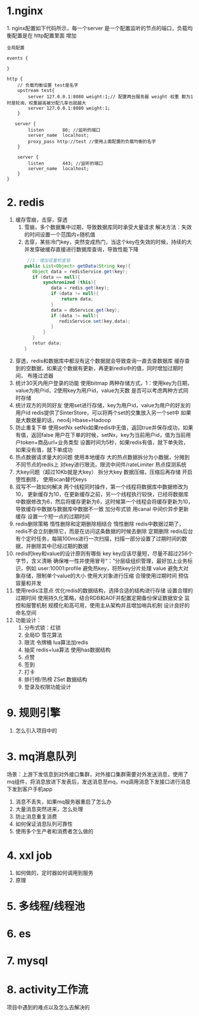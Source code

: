 <h1>1.nginx</h1>
   1. nginx配置如下代码所示，每一个server 是一个配置监听的节点的端口，负载均衡配置是在 http配置里面 增加

   ``` text
   全局配置
   
   events {
           
   }
   
   http {
       // 负载均衡设置 test是名字
       upstream test{
           server 127.0.0.1:8080 weight:1;// 配置两台服务器 weight 权重 都为1时是轮询，权重越高被分配几率也就越大
           server 127.0.0.1:8080 weight:1;
       }
   
      server {
           listen       80; //监听的端口
           server_name  localhost;
           proxy_pass http://test //使用上面配置的负载均衡的名字
       } 
       
       server {
           listen       443; //监听的端口
           server_name  localhost; 
       } 
   }
  ```
<h1>2. redis</h1>

   1. 缓存雪崩，击穿，穿透
      1. 雪崩，多个数据集中过期，导致数据库同时承受大量请求
         解决方法：失效的时间设置一个范围内+随机值   
      2. 击穿，某些冷门key，突然变成热门，当这个key在失效的时候，持续的大并发穿破缓存直接进行数据库查询，导致性能下降
         ```java
          //1：增加双重检查锁
         public List<Object> getData(String key){
            Object data = redisService.get(key);
            if (data == null){
                synchronized (this){
                   data = redis.get(key);
                   if (data != null){
                       return data;
                   }
                   data = dbService.get(key);
                   if (data != null){
                      redisService.set(key,data);    
                   }
                }
            }
            retur data;
         }
         ```
   2. 穿透，redis和数据库中都没有这个数据就会导致查询一直去查数据库
         缓存查到的空数据，如果这个数据有更新，再更新redis中的值，同时增加过期时间，
         布隆过滤器
   3. 统计30天内用户登录的功能
      使用bitmap
      两种存储方式，1：使用key为日期，value为用户id，2使用key为用户id，value为天数
      是否可以考虑两种方式同时存储
   4. 统计双方的共同好友
      使用set进行存储，key为用户id，value为用户的好友的用户id
      redis提供了SinterStore，可以将两个set的交集放入另一个set中
      如果是大数据量的话，neo4j
      Hbase+Hadoop
   5. 防止重复下单
      使用setNx setNx如果redis中无值，返回true并保存成功，如果有值，返回false
      用户在下单的时候，setNx，key为当前用户id，值为当前用户token+商品url+业务类型 设置时间为5秒，如果redis有值，就下单失败，如果没有值，就下单成功
   6. 热点数据请求量大的问题
      使用本地缓存
      大的热点数据拆分为小数据，分摊到不同节点的redis上
      对key进行限流，限流中间件/rateLimiter 
      热点探测系统
   7. 大key问题（超过10Kb就是大key）
      拆分大key
      数据压缩，压缩后再存储
      开启堕性删除，
      使用scan替代keys
   8. 双写不一致如何解决 两个线程同时操作，第一个线程将数据库中数据修改为10， 更新缓存为10，在更新缓存之前，另一个线程执行较快，已经将数据库中数据修改为6，然后将缓存更新为6，这时候第一个线程会将缓存更新为10，导致缓存中数据与数据库中数据不一致
      加分布式锁
      用canal 中间价异步更新缓存
      设置一个短一点的过期时间
   9. redis删除策略 惰性删除和定期删除相结合
      惰性删除  redis中数据过期了，redis不会立刻删除它，而是在访问这条数据的时候去删除
      定期删除 redis后台有个定时任务，每隔100ms进行一次扫描，扫描一部分设置了过期时间的数据，并删除其中已经过期的数据
   10. redis的key和value的设计原则有哪些
       key
          key应该尽量短，尽量不超过256个字节，含义清晰
          确保唯一性并使用冒号“：”分层级组织管理，最好加上业务标识，例如 user:10001:profile
          避免热key，将热key分片处理
       value
          避免大对象存储，限制单个value的大小
          使用大对象进行压缩
       合理使用过期时间
       预估容量和并发
   11. 使用redis注意点
      优化redis的数据结构，选择合适的结构进行存储
      设置合理的过期时间
      使用持久化策略，结合RDB和AOF并配置定期备份保证数据安全
      监控和报警机制
      规模化和高可用，使用主从架构并且增加哨兵机制
      设计良好的命名空间
   12. 功能设计：
       1. 分布式锁：红锁
       2. 全局ID 雪花算法
       3. 限流 令牌桶 lua算法加redis
       4. 抽奖 redis+lua算法 使用has数据结构
       5. 点赞
       6. 签到
       7. 打卡
       8. 排行榜/热榜 ZSet 数据结构
       9. 登录及权限功能设计
<h1>9. 规则引擎</h1>

   1. 怎么引入项目中的

<h1>3. mq消息队列</h1>

   场景：上游下发信息到对外接口集群，对外接口集群需要对外发送消息，使用了mq组件，将消息放进下发表后，发送消息至mq，mq调用消息下发接口进行消息下发到客户手机app
   1. 消息不丢失，如果mq服务器重启了怎么办
   2. 大量消息突然进来，怎么处理
   3. 防止消息重复消费
   4. 如何保证消息队列可靠性
   5. 使用多个生产者和消费者怎么做的

<h1>4. xxl job</h1>

   1. 如何做的，定时器如何调用到服务
   2. 原理
<h1>5. 多线程/线程池</h1>
<h1>6. es</h1>
<h1>7. mysql</h1>
<h1>8. activity工作流</h1>


项目中遇到的难点以及怎么去解决的


